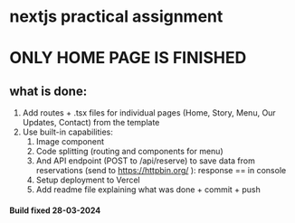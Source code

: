 # nextjs practical assignment

# ONLY HOME PAGE IS FINISHED

## what is done:

1. Add routes + .tsx files for individual pages (Home, Story, Menu, Our Updates, Contact) from the template
2. Use built-in capabilities:
    1. Image component
    2. Code splitting (routing and <Link> components for menu)
    3. And API endpoint (POST to /api/reserve) to save data from reservations (send to https://httpbin.org/ ): response == in console
    4. Setup deployment to Vercel
    5. Add readme file explaining what was done + commit + push

#### Build fixed 28-03-2024